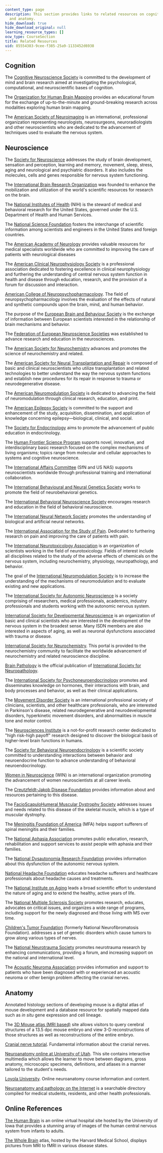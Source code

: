 ```yaml
---
content_type: page
description: This section provides links to related resources on cognition, neuroscience,
  and anatomy.
hide_download: true
hide_download_original: null
learning_resource_types: []
ocw_type: CourseSection
title: Related Resources
uid: 85554383-9cee-f385-25a9-1133452d6938
---
```


Cognition
---------

The [Cognitive Neuroscience Society](http://www.cogneurosociety.org/) is committed to the development of mind and brain research aimed at investigating the psychological, computational, and neuroscientific bases of cognition.

The [Organization for Human Brain Mapping](http://www.humanbrainmapping.org/) provides an educational forum for the exchange of up-to-the-minute and ground-breaking research across modalities exploring human brain mapping.

The [American Society of Neuroimaging](http://www.asnweb.org/) is an international, professional organization representing neurologists, neurosurgeons, neuroradiologists and other neuroscientists who are dedicated to the advancement of techniques used to evaluate the nervous system.

Neuroscience
------------

The [Society for Neuroscience](http://www.sfn.org/) addresses the study of brain development, sensation and perception, learning and memory, movement, sleep, stress, aging and neurological and psychiatric disorders. It also includes the molecules, cells and genes responsible for nervous system functioning.

The [International Brain Research Organization](http://ibro.info/) was founded to enhance the mobilization and utilization of the world's scientific resources for research on the brain.

The [National Institutes of Health](http://www.nih.gov/about/) (NIH) is the steward of medical and behavioral research for the United States, governed under the U.S. Department of Health and Human Services.

The [National Science Foundation](http://nsf.gov/) fosters the interchange of scientific information among scientists and engineers in the United States and foreign countries.

The [American Academy of Neurology](http://www.aan.com/) provides valuable resources for medical specialists worldwide who are committed to improving the care of patients with neurological diseases

The [American Clinical Neurophysiology Society](http://www.acns.org/) is a professional association dedicated to fostering excellence in clinical neurophysiology and furthering the understanding of central nervous system function in health and disease through education, research, and the provision of a forum for discussion and interaction.

[American College of Neuropsychopharmacology](http://www.acnp.org/). The field of neuropsychopharmacology involves the evaluation of the effects of natural and synthetic compounds upon the brain, mind, and human behavior.

The purpose of the [European Brain and Behaviour Society](http://www.ebbs-science.org/) is the exchange of information between European scientists interested in the relationship of brain mechanisms and behavior.

The [Federation of European Neuroscience Societies](http://www.fens.org/) was established to advance research and education in the neurosciences.

The [American Society for Neurochemistry](http://www.asneurochem.org/) advances and promotes the science of neurochemistry and related.

The [American Society for Neural Transplantation and Repair](http://www.asntr.org/) is composed of basic and clinical neuroscientists who utilize transplantation and related technologies to better understand the way the nervous system functions and establish new procedures for its repair in response to trauma or neurodegenerative disease.

The [American Neuromodulation Society](http://www.neuromodulation.org/) is dedicated to advancing the field of neuromodulation through clinical research, education, and print.

The [American Epilepsy Society](http://www.aesnet.org/) is committed to the support and enhancement of the study, acquisition, dissemination, and application of knowledge concerning epilepsy—biological, clinical, and social.

The [Society for Endocrinology](http://www.endocrinology.org/) aims to promote the advancement of public education in endocrinology.

The [Human Frontier Science Program](http://www.hfsp.org/) supports novel, innovative, and interdisciplinary basic research focused on the complex mechanisms of living organisms; topics range from molecular and cellular approaches to systems and cognitive neuroscience.

The [International Affairs Committee](http://www.nationalassembly.sc/index.php?option=com_content&view=article&id=361:international-affairs-committee-iac&catid=71:committees-of-the-national-assembly&Itemid=2) (SfN and US NAS) supports neuroscientists worldwide through professional training and international collaboration.

The [International Behavioural and Neural Genetics Society](http://www.ibngs.org/) works to promote the field of neurobehavioral genetics.

The [International Behavioral Neuroscience Society](http://www.ibnshomepage.org/) encourages research and education in the field of behavioral neuroscience.

The [International Neural Network Society](http://www.inns.org/) promotes the understanding of biological and artificial neural networks.

The [International Association for the Study of Pain](http://www.iasp-pain.org/). Dedicated to furthering research on pain and improving the care of patients with pain.

The [International Neurotoxicology Association](http://www.neurotoxicology.org/) is an organization of scientists working in the field of neurotoxicology. Fields of interest include all disciplines related to the study of the adverse effects of chemicals on the nervous system, including neurochemistry, physiology, neuropathology, and behavior.

The goal of the [International Neuromodulation Society](http://www.neuromodulation.com/) is to increase the understanding of the mechanisms of neuromodulation and to evaluate existing and new applications.

The [International Society for Autonomic Neuroscience](http://www.autonomicneuroscience.info/ISAN/index.html ) is a society comprising of researchers, medical professionals, academics, industry professionals and students working with the autonomic nervous system.

[International Society for Developmental Neuroscience](http://www.developmental-neuroscience.org/) is an organization of basic and clinical scientists who are interested in the development of the nervous system in the broadest sense. Many ISDN members are also interested in aspects of aging, as well as neuronal dysfunctions associated with trauma or disease.

[International Society for Neurochemistry](http://www.neurochem.org/). This portal is provided to the neurochemistry community to facilitate the worldwide advancement of neurochemistry and related neuroscience discipline.

[Brain Pathology](http://www.blackwellpublishing.com/journal.asp?ref=1015-6305&site=1) is the official publication of [International Society for Neuropathology](http://www.intsocneuropathol.com/).

The [International Society for Psychoneuroendocrinology](http://www.ispne.org/) promotes and disseminates knowledge on hormones, their interactions with brain, and body processes and behavior, as well as their clinical applications.

The [Movement Disorder Society](http://www.movementdisorders.org/) is an international professional society of clinicians, scientists, and other healthcare professionals, who are interested in Parkinson's disease, related neurodegenerative and neurodevelopmental disorders, hyperkinetic movement disorders, and abnormalities in muscle tone and motor control.

The [Neurosciences Institute](http://www.nsi.edu/) is a not-for-profit research center dedicated to "high risk-high payoff" research designed to discover the biological basis of higher-level brain functions in humans.

The [Society for Behavioral Neuroendocrinology](http://www.sbne.org/) is a scientific society committed to understanding interactions between behavior and neuroendocrine function to advance understanding of behavioral neuroendocrinology.

[Women in Neuroscience](http://www.sfn.org/careers-and-training/women-in-neuroscience) (WIN) is an international organization promoting the advancement of women neuroscientists at all career levels.

The [Creutzfeldt-Jakob Disease Foundation](http://www.cjdfoundation.org/) provides information about and resources pertaining to this disease.

The [FacioScapuloHumeral Muscular Dystrophy Society](http://www.fshsociety.org/) addresses issues and needs related to this disease of the skeletal muscle, which is a type of muscular dystrophy.

The [Meningitis Foundation of America](http://www.musa.org/) (MFA) helps support sufferers of spinal meningitis and their families.

The [National Aphasia Association](http://www.aphasia.org/) promotes public education, research, rehabilitation and support services to assist people with aphasia and their families.

The [National Dysautonomia Research Foundation](http://www.ndrf.org/) provides information about this dysfunction of the autonomic nervous system.

[National Headache Foundation](http://www.headaches.org/) educates headache sufferers and healthcare professionals about headache causes and treatments.

The [National Institute on Aging](https://www.nia.nih.gov/about) leads a broad scientific effort to understand the nature of aging and to extend the healthy, active years of life.

The [National Multiple Sclerosis Society](http://www.nmss.org/) promotes research, educates, advocates on critical issues, and organizes a wide range of programs, including support for the newly diagnosed and those living with MS over time.

[Children's Tumor Foundation](http://www.ctf.org/) (formerly National Neurofibromatosis Foundation). addresses a set of genetic disorders which cause tumors to grow along various types of nerves.

The [National Neurotrauma Society](http://www.neurotrauma.org/) promotes neurotrauma research by enhancing communications, providing a forum, and increasing support on the national and international level.

The [Acoustic Neuroma Association](http://anausa.org/) provides information and support to patients who have been diagnosed with or experienced an acoustic neuroma or other benign problem affecting the cranial nerves.

Anatomy
-------

Annotated histology sections of developing mouse is a digital atlas of mouse development and a database resource for spatially mapped data such as _in situ_ gene expression and cell lineage.

The [3D Mouse atlas (MRI based)](http://www.emouseatlas.org/emap/home.html) site allows visitors to query cerebral structures of a 13.5 dpc mouse embryo and view 3-D reconstructions of those structures as well as reconstructions of the entire embryo.

[Cranial nerve tutorial](http://www.meddean.luc.edu/lumen/MedEd/GrossAnatomy/h_n/cn/cn1/mainframe.htm). Fundamental information about the cranial nerves.

[Neuroanatomy online at University of Utah](http://library.med.utah.edu/WebPath/HISTHTML/NEURANAT/NEURANCA.html). This site contains interactive multimedia which allows the learner to move between diagrams, gross anatomy, microscopic specimens, definitions, and atlases in a manner tailored to the student's needs.

[Loyola University](http://www.meddean.luc.edu/lumen/MedEd/Neuro/). Online neuroanatomy course information and content.

[Neuroanatomy and pathology on the Internet](http://web.archive.org/web/20071105111124/http://www.neuropat.dote.hu/) is a searchable directory compiled for medical students, residents, and other health professionals.

Online References
-----------------

[The Human Brain](http://www.vh.org/Providers/Textbooks/BrainAnatomy/BrainAnatomy.html) is an online virtual hospital site hosted by the University of Iowa that provides a stunning array of images of the human central nervous system from infants to adults.

[The Whole Brain](http://www.med.harvard.edu/AANLIB/home.html) atlas, hosted by the Harvard Medical School, displays pictures from MRI to fMRI in various disease states.
